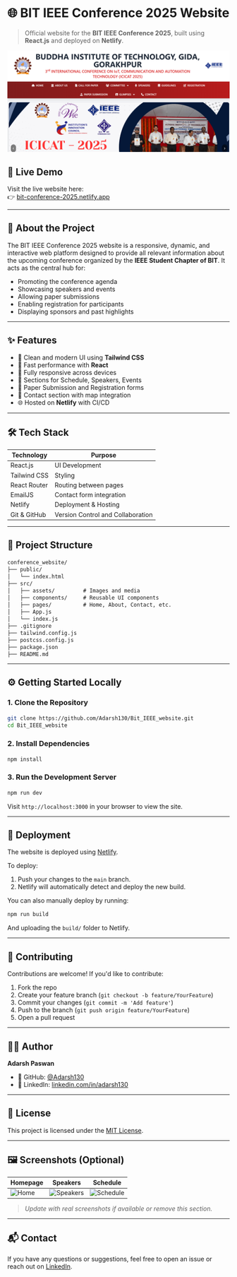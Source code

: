 # 🌐 BIT IEEE Conference 2025 Website

> Official website for the **BIT IEEE Conference 2025**, built using **React.js** and deployed on **Netlify**.

![BIT IEEE Conference](preview.png)

## 🔗 Live Demo

Visit the live website here:  
👉 [bit-conference-2025.netlify.app](https://bit-conference-2025.netlify.app)

---

## 📖 About the Project

The BIT IEEE Conference 2025 website is a responsive, dynamic, and interactive web platform designed to provide all relevant information about the upcoming conference organized by the **IEEE Student Chapter of BIT**. It acts as the central hub for:

- Promoting the conference agenda
- Showcasing speakers and events
- Allowing paper submissions
- Enabling registration for participants
- Displaying sponsors and past highlights

---

## ✨ Features

- 🧠 Clean and modern UI using **Tailwind CSS**
- 🚀 Fast performance with **React**
- 📱 Fully responsive across devices
- 📅 Sections for Schedule, Speakers, Events
- 📝 Paper Submission and Registration forms
- 💬 Contact section with map integration
- 🌐 Hosted on **Netlify** with CI/CD

---

## 🛠️ Tech Stack

| Technology     | Purpose                          |
|----------------|----------------------------------|
| React.js       | UI Development                   |
| Tailwind CSS   | Styling                          |
| React Router   | Routing between pages            |
| EmailJS        | Contact form integration         |
| Netlify        | Deployment & Hosting             |
| Git & GitHub   | Version Control and Collaboration |

---

## 📁 Project Structure

```
conference_website/
├── public/
│   └── index.html
├── src/
│   ├── assets/         # Images and media
│   ├── components/     # Reusable UI components
│   ├── pages/          # Home, About, Contact, etc.
│   ├── App.js
│   └── index.js
├── .gitignore
├── tailwind.config.js
├── postcss.config.js
├── package.json
├── README.md
```

---

## ⚙️ Getting Started Locally

### 1. Clone the Repository

```bash
git clone https://github.com/Adarsh130/Bit_IEEE_website.git
cd Bit_IEEE_website
```

### 2. Install Dependencies

```bash
npm install
```

### 3. Run the Development Server

```bash
npm run dev
```

Visit `http://localhost:3000` in your browser to view the site.

---

## 🚀 Deployment

The website is deployed using [Netlify](https://www.netlify.com/).

To deploy:

1. Push your changes to the `main` branch.
2. Netlify will automatically detect and deploy the new build.

You can also manually deploy by running:

```bash
npm run build
```

And uploading the `build/` folder to Netlify.

---

## 🤝 Contributing

Contributions are welcome! If you'd like to contribute:

1. Fork the repo
2. Create your feature branch (`git checkout -b feature/YourFeature`)
3. Commit your changes (`git commit -m 'Add feature'`)
4. Push to the branch (`git push origin feature/YourFeature`)
5. Open a pull request

---

## 👨‍💻 Author

**Adarsh Paswan**

- 🔗 GitHub: [@Adarsh130](https://github.com/Adarsh130)
- 🔗 LinkedIn: [linkedin.com/in/adarsh130](https://www.linkedin.com/in/adarsh1306)

---

## 📄 License

This project is licensed under the [MIT License](LICENSE).

---

## 🖼️ Screenshots (Optional)

| Homepage | Speakers | Schedule |
|---------|----------|----------|
| ![Home](https://bit-conference-2025.netlify.app/home.png) | ![Speakers](https://bit-conference-2025.netlify.app/speakers.png) | ![Schedule](https://bit-conference-2025.netlify.app/schedule.png) |

> _Update with real screenshots if available or remove this section._

---

## 📬 Contact

If you have any questions or suggestions, feel free to open an issue or reach out on [LinkedIn](https://www.linkedin.com/in/adarsh130).

